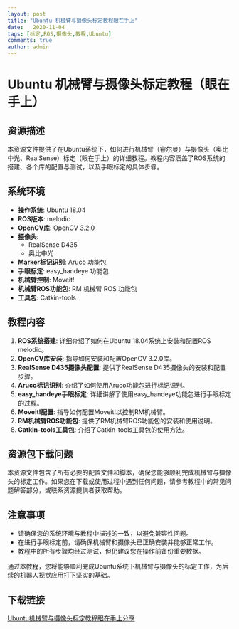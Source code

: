 ```yaml
---
layout: post
title: "Ubuntu 机械臂与摄像头标定教程眼在手上"
date:   2020-11-04
tags: [标定,ROS,摄像头,教程,Ubuntu]
comments: true
author: admin
---
```

# Ubuntu 机械臂与摄像头标定教程（眼在手上）

## 资源描述

本资源文件提供了在Ubuntu系统下，如何进行机械臂（睿尔曼）与摄像头（奥比中光、RealSense）标定（眼在手上）的详细教程。教程内容涵盖了ROS系统的搭建、各个库的配置与测试，以及手眼标定的具体步骤。

## 系统环境

- **操作系统**: Ubuntu 18.04
- **ROS版本**: melodic
- **OpenCV库**: OpenCV 3.2.0
- **摄像头**: 
  - RealSense D435
  - 奥比中光
- **Marker标记识别**: Aruco 功能包
- **手眼标定**: easy_handeye 功能包
- **机械臂控制**: Moveit!
- **机械臂ROS功能包**: RM 机械臂 ROS 功能包
- **工具包**: Catkin-tools

## 教程内容

1. **ROS系统搭建**: 详细介绍了如何在Ubuntu 18.04系统上安装和配置ROS melodic。
2. **OpenCV库安装**: 指导如何安装和配置OpenCV 3.2.0库。
3. **RealSense D435摄像头配置**: 提供了RealSense D435摄像头的安装和配置步骤。
4. **Aruco标记识别**: 介绍了如何使用Aruco功能包进行标记识别。
5. **easy_handeye手眼标定**: 详细讲解了使用easy_handeye功能包进行手眼标定的过程。
6. **Moveit!配置**: 指导如何配置Moveit!以控制RM机械臂。
7. **RM机械臂ROS功能包**: 提供了RM机械臂ROS功能包的安装和使用说明。
8. **Catkin-tools工具包**: 介绍了Catkin-tools工具包的使用方法。

## 资源包下载问题

本资源文件包含了所有必要的配置文件和脚本，确保您能够顺利完成机械臂与摄像头的标定工作。如果您在下载或使用过程中遇到任何问题，请参考教程中的常见问题解答部分，或联系资源提供者获取帮助。

## 注意事项

- 请确保您的系统环境与教程中描述的一致，以避免兼容性问题。
- 在进行手眼标定前，请确保机械臂和摄像头已正确安装并能够正常工作。
- 教程中的所有步骤均经过测试，但仍建议您在操作前备份重要数据。

通过本教程，您将能够顺利完成Ubuntu系统下机械臂与摄像头的标定工作，为后续的机器人视觉应用打下坚实的基础。

## 下载链接

[Ubuntu机械臂与摄像头标定教程眼在手上分享](https://pan.quark.cn/s/3a53717120d0)